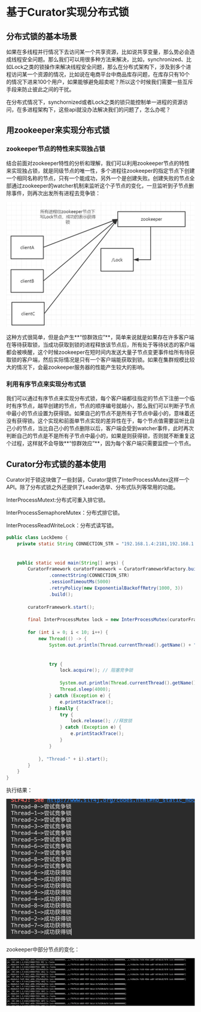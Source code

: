 # 基于Curator实现分布式锁

## 分布式锁的基本场景

如果在多线程并行情况下去访问某一个共享资源，比如说共享变量，那么势必会造成线程安全问题。那么我们可以用很多种方法来解决，比如，synchronized、比如Lock之类的锁操作来解决线程安全问题，那么在分布式架构下，涉及到多个进程访问某一个资源的情况，比如说在电商平台中商品库存问题，在库存只有10个的情况下进来100个用户，如果能够避免超卖呢？所以这个时候我们需要一些互斥手段来防止彼此之间的干扰。

在分布式情况下，synchornized或者Lock之类的锁只能控制单一进程的资源访问，在多进程架构下，这些api就没办法解决我们的问题了，怎么办呢？

## 用zookeeper来实现分布式锁

### zookeeper**节点的特性来实现独占锁**

结合前面对zookeeper特性的分析和理解，我们可以利用zookeeper节点的特性来实现独占锁，就是同级节点的唯一性，多个进程往zookeeper的指定节点下创建一个相同名称的节点，只有一个能成功，另外一个是创建失败。创建失败的节点全部通过zookeeper的watcher机制来监听这个子节点的变化，一旦监听到子节点删除事件，则再次出发所有进程去竞争锁：

![image-20191108084801260](assets/image-20191108084801260.png)

这种方式很简单，但是会产生**“惊群效应”**，简单来说就是如果存在许多客户端在等待获取锁，当成功获取到锁的进程释放该节点后，所有处于等待状态的客户端都会被唤醒，这个时候zookeeper在短时间内发送大量子节点变更事件给所有待获取锁的客户端，然后实际情况是只有一个客户端能获取到锁。如果在集群规模比较大的情况下，会最zookeeper服务器的性能产生较大的影响。

### 利用有序节点来实现分布式锁

我们可以通过有序节点来实现分布式锁，每个客户端都往指定的节点下注册一个临时有序节点，越早创建的节点，节点的顺序编号就越小，那么我们可以判断子节点中最小的节点设置为获得锁。如果自己的节点不是所有子节点中最小的，意味着还没有获得锁。这个实现和前面单节点实现的差异性在于，每个节点值需要监听比自己小的节点，当比自己小的节点删除以后，客户端会受到watcher事件，此时再次判断自己的节点是不是所有子节点中最小的，如果是则获得锁，否则就不断重复这个过程，这样就不会导致**“惊群效应”**，因为每个客户端只需要监控一个节点。



## Curator分布式锁的基本使用

Curator对于锁这块做了一些封装，Curator提供了InterProcessMutex这样一个API。除了分布式锁之外还提供了Leader选举、分布式队列等常用的功能。

InterProcessMutext:分布式可重入排它锁。

InterProcessSemaphoreMutex：分布式排它锁。

InterProcessReadWriteLock：分布式读写锁。

```java
public class LockDemo {
    private static String CONNECTION_STR = "192.168.1.4:2181,192.168.1.4:2182,192.168.1.4:2183";


    public static void main(String[] args) {
        CuratorFramework curatorFramework = CuratorFrameworkFactory.builder()
                .connectString(CONNECTION_STR)
                .sessionTimeoutMs(5000)
                .retryPolicy(new ExponentialBackoffRetry(1000, 3))
                .build();

        curatorFramework.start();

        final InterProcessMutex lock = new InterProcessMutex(curatorFramework, "/locks");

        for (int i = 0; i < 10; i++) {
            new Thread(() -> {
                System.out.println(Thread.currentThread().getName() + "->尝试竞争锁");


                try {
                    lock.acquire(); // 阻塞竞争锁

                    System.out.println(Thread.currentThread().getName() + "->成功获得锁");
                    Thread.sleep(4000);
                } catch (Exception e) {
                    e.printStackTrace();
                } finally {
                    try {
                        lock.release(); //释放锁
                    } catch (Exception e) {
                        e.printStackTrace();
                    }
                }

            }, "Thread-" + i).start();
        }
    }
}
```

执行结果：

![image-20191108090709390](assets/image-20191108090709390.png)

zookeeper中部分节点的变化：

![image-20191108090752037](assets/image-20191108090752037.png)

